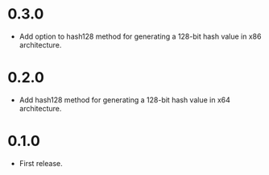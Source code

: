 # 0.3.0
- Add option to hash128 method for generating a 128-bit hash value in x86 architecture.

# 0.2.0
- Add hash128 method for generating a 128-bit hash value in x64 architecture.

# 0.1.0
- First release.
